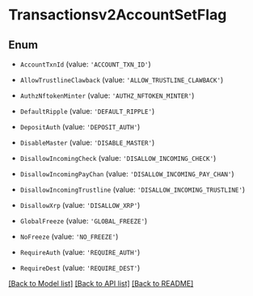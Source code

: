 # Transactionsv2AccountSetFlag


## Enum

* `AccountTxnId` (value: `'ACCOUNT_TXN_ID'`)

* `AllowTrustlineClawback` (value: `'ALLOW_TRUSTLINE_CLAWBACK'`)

* `AuthzNftokenMinter` (value: `'AUTHZ_NFTOKEN_MINTER'`)

* `DefaultRipple` (value: `'DEFAULT_RIPPLE'`)

* `DepositAuth` (value: `'DEPOSIT_AUTH'`)

* `DisableMaster` (value: `'DISABLE_MASTER'`)

* `DisallowIncomingCheck` (value: `'DISALLOW_INCOMING_CHECK'`)

* `DisallowIncomingPayChan` (value: `'DISALLOW_INCOMING_PAY_CHAN'`)

* `DisallowIncomingTrustline` (value: `'DISALLOW_INCOMING_TRUSTLINE'`)

* `DisallowXrp` (value: `'DISALLOW_XRP'`)

* `GlobalFreeze` (value: `'GLOBAL_FREEZE'`)

* `NoFreeze` (value: `'NO_FREEZE'`)

* `RequireAuth` (value: `'REQUIRE_AUTH'`)

* `RequireDest` (value: `'REQUIRE_DEST'`)

[[Back to Model list]](../README.md#documentation-for-models) [[Back to API list]](../README.md#documentation-for-api-endpoints) [[Back to README]](../README.md)
